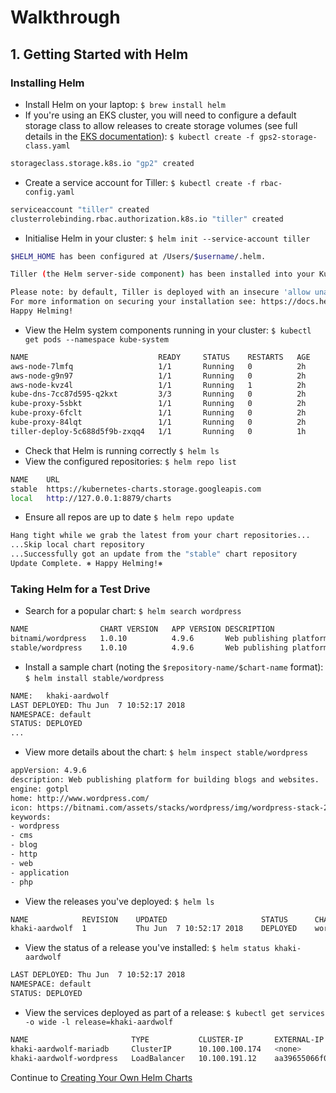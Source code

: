 # Walkthrough
## 1. Getting Started with Helm
### Installing Helm
* Install Helm on your laptop:
`$ brew install helm`
* If you're using an EKS cluster, you will need to configure a default storage class to allow releases to create storage volumes (see full details in the [EKS documentation](https://docs.aws.amazon.com/eks/latest/userguide/storage-classes.html)):
`$ kubectl create -f gps2-storage-class.yaml`
```bash
storageclass.storage.k8s.io "gp2" created
```
* Create a service account for Tiller:
`$ kubectl create -f rbac-config.yaml`
```bash
serviceaccount "tiller" created
clusterrolebinding.rbac.authorization.k8s.io "tiller" created
```
* Initialise Helm in your cluster:
`$ helm init --service-account tiller`
```bash
$HELM_HOME has been configured at /Users/$username/.helm.

Tiller (the Helm server-side component) has been installed into your Kubernetes Cluster.

Please note: by default, Tiller is deployed with an insecure 'allow unauthenticated users' policy.
For more information on securing your installation see: https://docs.helm.sh/using_helm/#securing-your-helm-installation
Happy Helming!
```
* View the Helm system components running in your cluster:
`$ kubectl get pods --namespace kube-system`
```bash
NAME                             READY     STATUS    RESTARTS   AGE
aws-node-7lmfq                   1/1       Running   0          2h
aws-node-g9n97                   1/1       Running   0          2h
aws-node-kvz4l                   1/1       Running   1          2h
kube-dns-7cc87d595-q2kxt         3/3       Running   0          2h
kube-proxy-5sbkt                 1/1       Running   0          2h
kube-proxy-6fclt                 1/1       Running   0          2h
kube-proxy-84lqt                 1/1       Running   0          2h
tiller-deploy-5c688d5f9b-zxqq4   1/1       Running   0          1h
```
* Check that Helm is running correctly
`$ helm ls`
* View the configured repositories:
`$ helm repo list`
```bash
NAME  	URL
stable	https://kubernetes-charts.storage.googleapis.com
local 	http://127.0.0.1:8879/charts
```
* Ensure all repos are up to date
`$ helm repo update`
```bash
Hang tight while we grab the latest from your chart repositories...
...Skip local chart repository
...Successfully got an update from the "stable" chart repository
Update Complete. ⎈ Happy Helming!⎈
```

### Taking Helm for a Test Drive
* Search for a popular chart:
`$ helm search wordpress`
```bash
NAME             	CHART VERSION	APP VERSION	DESCRIPTION
bitnami/wordpress	1.0.10       	4.9.6      	Web publishing platform for building blogs and ...
stable/wordpress 	1.0.10       	4.9.6      	Web publishing platform for building blogs and ...
```
* Install a sample chart (noting the `$repository-name/$chart-name` format):
`$ helm install stable/wordpress`
```bash
NAME:   khaki-aardwolf
LAST DEPLOYED: Thu Jun  7 10:52:17 2018
NAMESPACE: default
STATUS: DEPLOYED
...
```
* View more details about the chart:
`$ helm inspect stable/wordpress`
```bash
appVersion: 4.9.6
description: Web publishing platform for building blogs and websites.
engine: gotpl
home: http://www.wordpress.com/
icon: https://bitnami.com/assets/stacks/wordpress/img/wordpress-stack-220x234.png
keywords:
- wordpress
- cms
- blog
- http
- web
- application
- php
```
* View the releases you've deployed:
`$ helm ls`
```bash
NAME          	REVISION	UPDATED                 	STATUS  	CHART               	NAMESPACE
khaki-aardwolf	1       	Thu Jun  7 10:52:17 2018	DEPLOYED	wordpress-1.0.10	default
```
* View the status of a release you've installed:
`$ helm status khaki-aardwolf`
```bash
LAST DEPLOYED: Thu Jun  7 10:52:17 2018
NAMESPACE: default
STATUS: DEPLOYED
```
* View the services deployed as part of a release:
`$ kubectl get services -o wide -l release=khaki-aardwolf`
```bash
NAME                       TYPE           CLUSTER-IP       EXTERNAL-IP                                                               PORT(S)                      AGE       SELECTOR
khaki-aardwolf-mariadb     ClusterIP      10.100.100.174   <none>                                                                    3306/TCP                     4m        app=khaki-aardwolf-mariadb
khaki-aardwolf-wordpress   LoadBalancer   10.100.191.12    aa39655066f0411e8bb1906fcb1a6284-1809958623.us-west-2.elb.amazonaws.com   80:30684/TCP,443:31477/TCP   4m        app=khaki-aardwolf-wordpress
```

Continue to [Creating Your Own Helm Charts](Walkthrough-2-Creating-Helm-Charts.md)